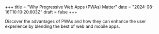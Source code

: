 +++
title = "Why Progressive Web Apps (PWAs) Matter"
date = "2024-08-16T10:10:20.603Z"
draft = false
+++

  Discover the advantages of PWAs and how they can enhance the user experience by blending the best of web and mobile apps.
        
